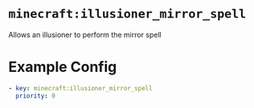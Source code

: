 # `minecraft:illusioner_mirror_spell`

Allows an illusioner to perform the mirror spell

# Example Config
```yaml
- key: minecraft:illusioner_mirror_spell
  priority: 0
```